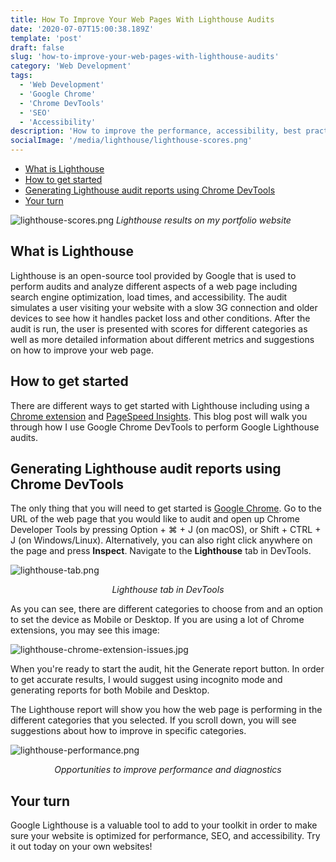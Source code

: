 ```yaml
---
title: How To Improve Your Web Pages With Lighthouse Audits
date: '2020-07-07T15:00:38.189Z'
template: 'post'
draft: false
slug: 'how-to-improve-your-web-pages-with-lighthouse-audits'
category: 'Web Development'
tags:
  - 'Web Development'
  - 'Google Chrome'
  - 'Chrome DevTools'
  - 'SEO'
  - 'Accessibility'
description: 'How to improve the performance, accessibility, best practices, and SEO of your website by running a Lighthouse audit.'
socialImage: '/media/lighthouse/lighthouse-scores.png'
---
```


- [What is Lighthouse](#what-is-lighthouse)
- [How to get started](#how-to-get-started)
- [Generating Lighthouse audit reports using Chrome DevTools](#generating-lighthouse-audit-reports-using-chrome-devtools)
- [Your turn](#your-turn)

![lighthouse-scores.png](/media/lighthouse/lighthouse-scores.png)
_Lighthouse results on my portfolio website_

## What is Lighthouse

Lighthouse is an open-source tool provided by Google that is used to perform audits and analyze different aspects of a web page including search engine optimization, load times, and accessibility. The audit simulates a user visiting your website with a slow 3G connection and older devices to see how it handles packet loss and other conditions. After the audit is run, the user is presented with scores for different categories as well as more detailed information about different metrics and suggestions on how to improve your web page.

## How to get started

There are different ways to get started with Lighthouse including using a [Chrome extension] and [PageSpeed Insights]. This blog post will walk you through how I use Google Chrome DevTools to perform Google Lighthouse audits.

## Generating Lighthouse audit reports using Chrome DevTools

The only thing that you will need to get started is [Google Chrome]. Go to the URL of the web page that you would like to audit and open up Chrome Developer Tools by pressing Option + ⌘ + J (on macOS), or Shift + CTRL + J (on Windows/Linux). Alternatively, you can also right click anywhere on the page and press **Inspect**. Navigate to the **Lighthouse** tab in DevTools.

![lighthouse-tab.png](/media/lighthouse/lighthouse-tab.png)

<p style="text-align: center; font-style: italic">Lighthouse tab in DevTools</p>

As you can see, there are different categories to choose from and an option to set the device as Mobile or Desktop. If you are using a lot of Chrome extensions, you may see this image:

![lighthouse-chrome-extension-issues.jpg](/media/lighthouse/lighthouse-chrome-extension-issues.jpg)

When you're ready to start the audit, hit the Generate report button. In order to get accurate results, I would suggest using incognito mode and generating reports for both Mobile and Desktop.

The Lighthouse report will show you how the web page is performing in the different categories that you selected. If you scroll down, you will see suggestions about how to improve in specific categories.

![lighthouse-performance.png](/media/lighthouse/lighthouse-performance.png)

<p style="text-align: center; font-style: italic">Opportunities to improve performance and diagnostics</p>

## Your turn

Google Lighthouse is a valuable tool to add to your toolkit in order to make sure your website is optimized for performance, SEO, and accessibility. Try it out today on your own websites!

[chrome extension]: https://chrome.google.com/webstore/detail/lighthouse/blipmdconlkpinefehnmjammfjpmpbjk?hl=en
[pagespeed insights]: https://developers.google.com/speed/pagespeed/insights/
[google chrome]: https://www.google.com/chrome/
